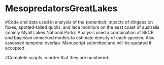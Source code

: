# MesopredatorsGreatLakes

#Code and data used in analysis of the (potential) impacts of dingoes on foxes, spotted-tailed quolls, and lace monitors on the east coast of australia (mainly Myall Lakes National Park). Analysis used a combination of SECR and bayesian unmarked models to estimate density of each species. Also assessed temporal overlap. Manuscript submitted and will be updated if accepted. 

#Complete scripts in order that they are numbered. 
